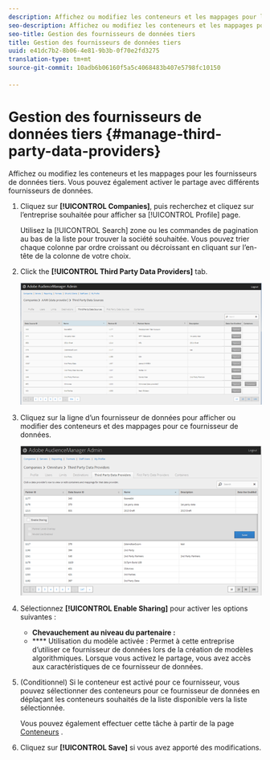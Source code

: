 ```yaml
---
description: Affichez ou modifiez les conteneurs et les mappages pour les fournisseurs de données tiers. Vous pouvez également activer le partage avec différents fournisseurs de données.
seo-description: Affichez ou modifiez les conteneurs et les mappages pour les fournisseurs de données tiers. Vous pouvez également activer le partage avec différents fournisseurs de données.
seo-title: Gestion des fournisseurs de données tiers
title: Gestion des fournisseurs de données tiers
uuid: e41dc7b2-8b06-4e81-9b3b-0f70e2fd3275
translation-type: tm+mt
source-git-commit: 10adb6b06160f5a5c4068483b407e5798fc10150

---
```



# Gestion des fournisseurs de données tiers {#manage-third-party-data-providers}

Affichez ou modifiez les conteneurs et les mappages pour les fournisseurs de données tiers. Vous pouvez également activer le partage avec différents fournisseurs de données.

1. Cliquez sur **[!UICONTROL Companies]**, puis recherchez et cliquez sur l’entreprise souhaitée pour afficher sa [!UICONTROL Profile] page.

   Utilisez la [!UICONTROL Search] zone ou les commandes de pagination au bas de la liste pour trouver la société souhaitée. Vous pouvez trier chaque colonne par ordre croissant ou décroissant en cliquant sur l’en-tête de la colonne de votre choix.
1. Click the **[!UICONTROL Third Party Data Providers]** tab.

   ![](assets/third_party_providers.png)

1. Cliquez sur la ligne d’un fournisseur de données pour afficher ou modifier des conteneurs et des mappages pour ce fournisseur de données.

   ![Résultat de l’étape](assets/third_party_providers_edit.png)

1. Sélectionnez **[!UICONTROL Enable Sharing]** pour activer les options suivantes :

   * **Chevauchement au niveau du partenaire :**
   * **** Utilisation du modèle activée : Permet à cette entreprise d’utiliser ce fournisseur de données lors de la création de modèles algorithmiques.
   Lorsque vous activez le partage, vous avez accès aux caractéristiques de ce fournisseur de données.

1. (Conditionnel) Si le conteneur est activé pour ce fournisseur, vous pouvez sélectionner des conteneurs pour ce fournisseur de données en déplaçant les conteneurs souhaités de la liste disponible vers la liste sélectionnée.

   Vous pouvez également effectuer cette tâche à partir de la page [Conteneurs](../companies/admin-manage-containers.md#task_61DB5CEECC5049DD8D059C642AC3F967) .
1. Cliquez sur **[!UICONTROL Save]** si vous avez apporté des modifications.